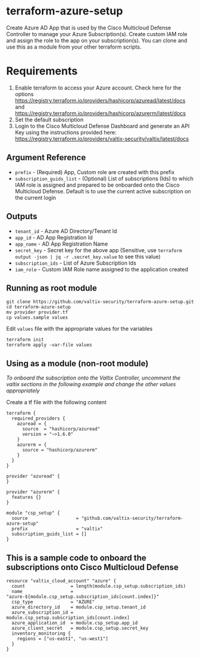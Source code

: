 # terraform-azure-setup
Create Azure AD App that is used by the Cisco Multicloud Defense Controller to manage your Azure Subscription(s). Create custom IAM role and assign the role to the app on your subscription(s). You can clone and use this as a module from your other terraform scripts.

# Requirements
1. Enable terraform to access your Azure account. Check here for the options https://registry.terraform.io/providers/hashicorp/azuread/latest/docs and https://registry.terraform.io/providers/hashicorp/azurerm/latest/docs
1. Set the default subscription
1. Login to the Cisco Multicloud Defense Dashboard and generate an API Key using the instructions provided here: https://registry.terraform.io/providers/valtix-security/valtix/latest/docs

## Argument Reference

* `prefix` - (Required) App, Custom role are created with this prefix
* `subscription_guids_list` - (Optional) List of subscriptions (Ids) to which IAM role is assigned and prepared to be onboarded onto the Cisco Multicloud Defense. Default is to use the current active subscription on the current login

## Outputs

* `tenant_id` - Azure AD Directory/Tenant Id
* `app_id` - AD App Registration Id
* `app_name` - AD App Registration Name
* `secret_key` - Secret key for the above app (Sensitive, use `terraform output -json | jq -r .secret_key.value` to see this value)
* `subscription_ids` - List of Azure Subscription Ids
* `iam_role` - Custom IAM Role name assigned to the application created

## Running as root module
```
git clone https://github.com/valtix-security/terraform-azure-setup.git
cd terraform-azure-setup
mv provider provider.tf
cp values.sample values
```

Edit `values` file with the appropriate values for the variables

```
terraform init
terraform apply -var-file values
```

## Using as a module (non-root module)
*To onboard the subscription onto the Valtix Controller, uncomment the valtix sections in the following example and change the other values appropriately*

Create a tf file with the following content

```hcl
terraform {
  required_providers {
    azuread = {
      source  = "hashicorp/azuread"
      version = "~>1.6.0"
    }
    azurerm = {
      source = "hashicorp/azurerm"
    }
  }
}

provider "azuread" {
}

provider "azurerm" {
  features {}
}

module "csp_setup" {
  source                  = "github.com/valtix-security/terraform-azure-setup"
  prefix                  = "valtix"
  subscription_guids_list = []
}
```

## This is a sample code to onboard the subscriptions onto Cisco Multicloud Defense

```hcl
resource "valtix_cloud_account" "azure" {
  count                 = length(module.csp_setup.subscription_ids)
  name                  = "azure-${module.csp_setup.subscription_ids[count.index]}"
  csp_type              = "AZURE"
  azure_directory_id    = module.csp_setup.tenant_id
  azure_subscription_id = module.csp_setup.subscription_ids[count.index]
  azure_application_id  = module.csp_setup.app_id
  azure_client_secret   = module.csp_setup.secret_key
  inventory_monitoring {
    regions = ["us-east1", "us-west1"]
  }
}
```
